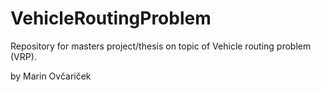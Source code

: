 # VehicleRoutingProblem


Repository for masters project/thesis on topic of Vehicle routing problem (VRP).


by Marin Ovčariček
